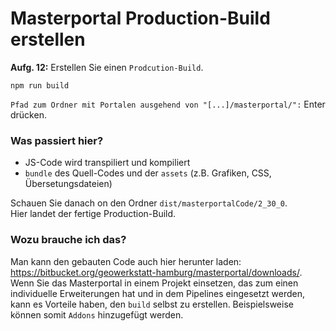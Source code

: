 # Masterportal Production-Build erstellen

**Aufg. 12:** Erstellen Sie einen `Prodcution-Build`.

`npm run build`

`Pfad zum Ordner mit Portalen ausgehend von "[...]/masterportal/":` Enter drücken.

### Was passiert hier?

- JS-Code wird transpiliert und kompiliert
- `bundle` des Quell-Codes und der `assets` (z.B. Grafiken, CSS, Übersetungsdateien)

Schauen Sie danach on den Ordner `dist/masterportalCode/2_30_0`.  
Hier landet der fertige Production-Build.

### Wozu brauche ich das?

Man kann den gebauten Code auch hier herunter laden: https://bitbucket.org/geowerkstatt-hamburg/masterportal/downloads/.  
Wenn Sie das Masterportal in einem Projekt einsetzen, das zum einen individuelle Erweiterungen hat und in dem Pipelines eingesetzt werden, kann es Vorteile haben, den `build` selbst zu erstellen. Beispielsweise können somit `Addons` hinzugefügt werden.  
